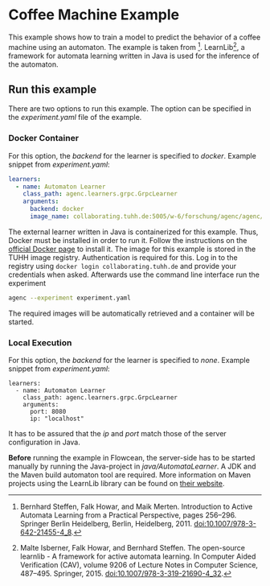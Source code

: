 # Coffee Machine Example

This example shows how to train a model to predict the behavior of a coffee machine using an automaton. 
The example is taken from [^1]. LearnLib[^2], a framework for automata learning written in Java is used for the inference of the automaton.

## Run this example

There are two options to run this example. The option can be specified in the *experiment.yaml* file of the example.

### Docker Container

For this option, the *backend* for the learner is specified to *docker*. Example snippet from *experiment.yaml*:
```yaml
learners:
  - name: Automaton Learner
    class_path: agenc.learners.grpc.GrpcLearner
    arguments:
      backend: docker
      image_name: collaborating.tuhh.de:5005/w-6/forschung/agenc/agenc/java-automata-learner:latest
```

The external learner written in Java is containerized for this example. Thus, Docker must be installed in order to run it.
Follow the instructions on the [official Docker page](https://docs.docker.com/get-docker/) to install it.
The image for this example is stored in the TUHH image registry. Authentication is required for this.
Log in to the registry using `docker login collaborating.tuhh.de` and provide your credentials when asked.
Afterwards use the command line interface run the experiment

```bash
agenc --experiment experiment.yaml
```

The required images will be automatically retrieved and a container will be started.

### Local Execution

For this option, the *backend* for the learner is specified to *none*. Example snippet from *experiment.yaml*:
```
learners:
  - name: Automaton Learner
    class_path: agenc.learners.grpc.GrpcLearner
    arguments:
      port: 8080
      ip: "localhost"
```

It has to be assured that the *ip* and *port* match those of the server configuration in Java.

**Before** running the example in Flowcean, the server-side has to be started manually by running the Java-project in *java/AutomataLearner*. A JDK and the Maven build automaton tool are required. More information on Maven projects using the LearnLib library can be found on [their website](https://learnlib.de/).

[^1]: Bernhard Steffen, Falk Howar, and Maik Merten. Introduction to Active Automata Learning from a Practical Perspective, pages 256–296. Springer Berlin Heidelberg, Berlin, Heidelberg, 2011. [doi:10.1007/978-3-642-21455-4_8](https://doi.org/10.1007/978-3-642-21455-4_8).

[^2]: Malte Isberner, Falk Howar, and Bernhard Steffen. The open-source learnlib - A framework for active automata learning. In Computer Aided Verification (CAV), volume 9206 of Lecture Notes in Computer Science, 487–495. Springer, 2015. [doi:10.1007/978-3-319-21690-4\_32](https://doi.org/10.1007/978-3-319-21690-4\_32).

